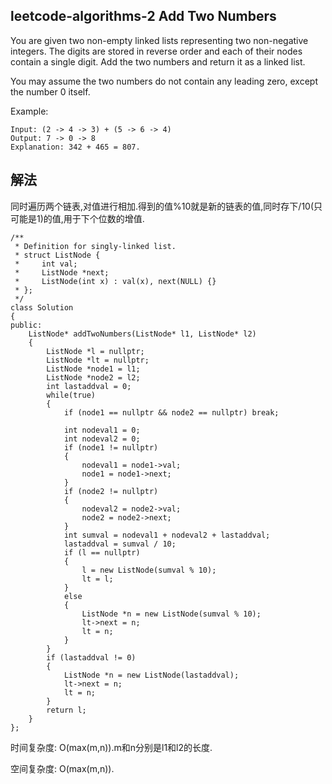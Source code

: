 ## leetcode-algorithms-2 Add Two Numbers

You are given two non-empty linked lists representing two non-negative integers. The digits are stored in reverse order and each of their nodes contain a single digit. Add the two numbers and return it as a linked list.

You may assume the two numbers do not contain any leading zero, except the number 0 itself.

Example:

```
Input: (2 -> 4 -> 3) + (5 -> 6 -> 4)
Output: 7 -> 0 -> 8
Explanation: 342 + 465 = 807.
```

## 解法

同时遍历两个链表,对值进行相加.得到的值%10就是新的链表的值,同时存下/10(只可能是1)的值,用于下个位数的增值.

```
/**
 * Definition for singly-linked list.
 * struct ListNode {
 *     int val;
 *     ListNode *next;
 *     ListNode(int x) : val(x), next(NULL) {}
 * };
 */
class Solution
{
public:
    ListNode* addTwoNumbers(ListNode* l1, ListNode* l2)
    {
        ListNode *l = nullptr;
        ListNode *lt = nullptr;
        ListNode *node1 = l1;
        ListNode *node2 = l2;
        int lastaddval = 0;
        while(true)
        {
            if (node1 == nullptr && node2 == nullptr) break;

            int nodeval1 = 0;
            int nodeval2 = 0;
            if (node1 != nullptr)
            {
                nodeval1 = node1->val;
                node1 = node1->next;
            }
            if (node2 != nullptr)
            {
                nodeval2 = node2->val;
                node2 = node2->next;
            }
            int sumval = nodeval1 + nodeval2 + lastaddval;
            lastaddval = sumval / 10;
            if (l == nullptr)
            {
                l = new ListNode(sumval % 10);
                lt = l;
            }
            else
            {
                ListNode *n = new ListNode(sumval % 10);
                lt->next = n;
                lt = n;
            }
        }
        if (lastaddval != 0)
        {
            ListNode *n = new ListNode(lastaddval);
            lt->next = n;
            lt = n;
        }
        return l;
    }
};
```

时间复杂度: O(max(m,n)).m和n分别是l1和l2的长度.

空间复杂度: O(max(m,n)).